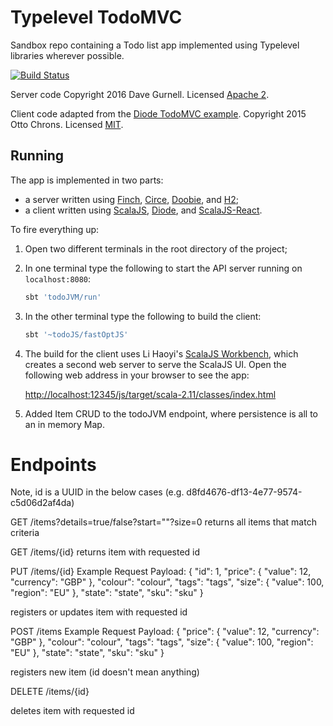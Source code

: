 # Typelevel TodoMVC

Sandbox repo containing a Todo list app implemented using Typelevel libraries wherever possible.

[![Build Status](https://travis-ci.org/davegurnell/typelevel-todomvc.svg?branch=develop)](https://travis-ci.org/davegurnell/typelevel-todomvc)

Server code Copyright 2016 Dave Gurnell. Licensed [Apache 2][apache-license].

Client code adapted from the [Diode TodoMVC example][diode-todomvc]. Copyright 2015 Otto Chrons. Licensed [MIT][mit-license].

## Running

The app is implemented in two parts:

 - a server written using [Finch][finch], [Circe][circe], [Doobie][doobie], and [H2][h2];
 - a client written using [ScalaJS][scalajs], [Diode][diode], and [ScalaJS-React][scalajs-react].

To fire everything up:

1. Open two different terminals in the root directory of the project;

2. In one terminal type the following to start the API server running on `localhost:8080`:

   ~~~ bash
   sbt 'todoJVM/run'
   ~~~

3. In the other terminal type the following to build the client:

   ~~~ bash
   sbt '~todoJS/fastOptJS'
   ~~~

4. The build for the client uses Li Haoyi's [ScalaJS Workbench][scalajs-workbench],
   which creates a second web server to serve the ScalaJS UI.
   Open the following web address in your browser to see the app:

   [http://localhost:12345/js/target/scala-2.11/classes/index.html]()

[diode-todomvc]: https://github.com/ochrons/diode/tree/master/examples/todomvc
[apache-license]: http://www.apache.org/licenses/LICENSE-2.0
[mit-license]: https://opensource.org/licenses/MIT
[finch]: https://github.com/finagle/finch
[circe]: https://github.com/travisbrown/circe
[doobie]: https://github.com/tpolecat/doobie
[h2]: http://www.h2database.com
[scalajs]: http://www.scala-js.org
[diode]: https://github.com/ochrons/diode
[scalajs-react]: https://github.com/japgolly/scalajs-react
[scalajs-workbench]: https://github.com/lihaoyi/workbench

5. Added Item CRUD to the todoJVM endpoint, where persistence is all to an in memory Map.

Endpoints
==========

Note, id is a UUID in the below cases (e.g. d8fd4676-df13-4e77-9574-c5d06d2af4da)

GET /items?details=true/false?start=""?size=0
returns all items that match criteria

GET /items/{id}
returns item with requested id

PUT /items/{id}
Example Request Payload:
{
  "id": 1,
  "price": {
    "value": 12,
    "currency": "GBP"
   },
  "colour": "colour",
  "tags": "tags",
  "size": {
    "value": 100,
    "region": "EU"
  },
  "state": "state",
  "sku": "sku"
}

registers or updates item with requested id

POST /items
Example Request Payload:
{
  "price": {
    "value": 12,
    "currency": "GBP"
   },
  "colour": "colour",
  "tags": "tags",
  "size": {
    "value": 100,
    "region": "EU"
  },
  "state": "state",
  "sku": "sku"
}

registers new item (id doesn't mean anything)

DELETE /items/{id}

deletes item with requested id